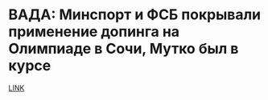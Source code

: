 # ВАДА: Минспорт и ФСБ покрывали применение допинга на Олимпиаде в Сочи, Мутко был в курсе



[LINK](https://varlamov.ru/1840499.html)